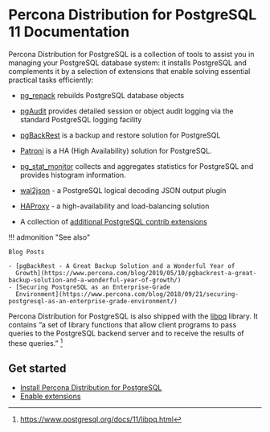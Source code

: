 # Percona Distribution for PostgreSQL 11 Documentation

Percona Distribution for PostgreSQL is a collection of tools to assist you in managing your PostgreSQL
database system: it installs PostgreSQL and complements it by a selection of
extensions that enable solving essential practical tasks efficiently:


* [pg_repack](https://github.com/reorg/pg_repack) rebuilds
PostgreSQL database objects


* [pgAudit](https://www.pgaudit.org/) provides detailed session or object
audit logging via the standard PostgreSQL logging facility


* [pgBackRest](https://pgbackrest.org/) is a backup and restore solution for
PostgreSQL


* [Patroni](https://patroni.readthedocs.io/en/latest/) is a HA (High Availability)  solution for PostgreSQL.


* [pg_stat_monitor](https://github.com/percona/pg_stat_monitor) collects and aggregates statistics for PostgreSQL and provides histogram information.

* [wal2json](https://github.com/eulerto/wal2json) - a PostgreSQL logical decoding JSON output plugin

* [HAProxy](http://www.haproxy.org/) - a high-availability and load-balancing solution 

* A collection of [additional PostgreSQL contrib extensions](https://www.postgresql.org/docs/11/contrib.html)


!!! admonition "See also"

    Blog Posts

    - [pgBackRest - A Great Backup Solution and a Wonderful Year of
      Growth](https://www.percona.com/blog/2019/05/10/pgbackrest-a-great-backup-solution-and-a-wonderful-year-of-growth/)
    - [Securing PostgreSQL as an Enterprise-Grade
      Environment](https://www.percona.com/blog/2018/09/21/securing-postgresql-as-an-enterprise-grade-environment/)

Percona Distribution for PostgreSQL is also shipped with the [libpq](https://www.postgresql.org/docs/11/libpq.html) library. It contains “a set of
library functions that allow client programs to pass queries to the PostgreSQL
backend server and to receive the results of these queries.” [^1]


## Get started

* [Install Percona Distribution for PostgreSQL](installing.md)
* [Enable extensions](enable-extensions.md)


[^1]: https://www.postgresql.org/docs/11/libpq.html

